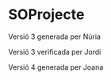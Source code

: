 # SOProjecte
Versió 3 generada per Núria


Versió 3 verificada per Jordi


Versió 4 generada per Joana
